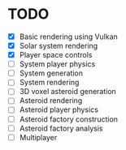 # TODO

- [x] Basic rendering using Vulkan
- [x] Solar system rendering
- [x] Player space controls
- [ ] System player physics
- [ ] System generation
- [ ] System rendering
- [ ] 3D voxel asteroid generation
- [ ] Asteroid rendering
- [ ] Asteroid player physics
- [ ] Asteroid factory construction
- [ ] Asteroid factory analysis
- [ ] Multiplayer
